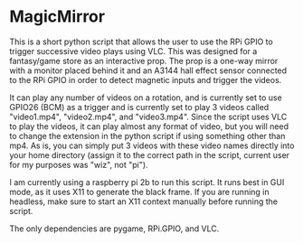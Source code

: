 # MagicMirror
This is a short python script that allows the user to use the RPi GPIO to trigger successive video plays using VLC. This was designed for a fantasy/game store as an interactive prop. The prop is a one-way mirror with a monitor placed behind it and an A3144 hall effect sensor connected to the RPi GPIO in order to detect magnetic inputs and trigger the videos.

It can play any number of videos on a rotation, and is currently set to use GPIO26 (BCM) as a trigger and is currently set to play 3 videos called "video1.mp4", "video2.mp4", and "video3.mp4". Since the script uses VLC to play the videos, it can play almost any format of video, but you will need to change the extension in the python script if using something other than mp4. As is, you can simply put 3 videos with these video names directly into your home directory (assign it to the correct path in the script, current user for my purposes was "wiz", not "pi").

I am currently using a raspberry pi 2b to run this script. It runs best in GUI mode, as it uses X11 to generate the black frame. If you are running in headless, make sure to start an X11 context manually before running the script.

The only dependencies are pygame, RPi.GPIO, and VLC.
